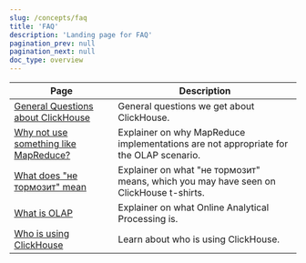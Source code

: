 ```yaml
---
slug: /concepts/faq
title: 'FAQ'
description: 'Landing page for FAQ'
pagination_prev: null
pagination_next: null
doc_type: overview
---
```


| Page                                                          | Description                                                                            |
|---------------------------------------------------------------|----------------------------------------------------------------------------------------|
| [General Questions about ClickHouse](general/index.md)        | General questions we get about ClickHouse.                                             |
| [Why not use something like MapReduce?](general/mapreduce.md) | Explainer on why MapReduce implementations are not appropriate for the OLAP scenario.  |
| [What does "не тормозит" mean](general/ne-tormozit.md)        | Explainer on what "не тормозит" means, which you may have seen on ClickHouse t-shirts. |
| [What is OLAP](general/olap.md)                               | Explainer on what Online Analytical Processing is.                                     |
| [Who is using ClickHouse](general/who-is-using-clickhouse.md) | Learn about who is using ClickHouse.                                                   |
